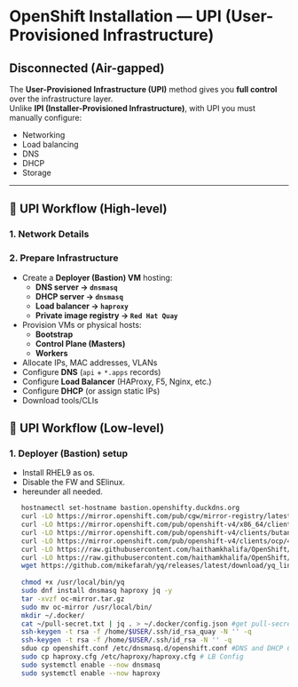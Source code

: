 # OpenShift Installation — UPI (User-Provisioned Infrastructure)
## Disconnected (Air-gapped)

The **User-Provisioned Infrastructure (UPI)** method gives you **full control** over the infrastructure layer.  
Unlike **IPI (Installer-Provisioned Infrastructure)**, with UPI you must manually configure:

- Networking  
- Load balancing  
- DNS  
- DHCP  
- Storage  

---

## 🔹 UPI Workflow (High-level)
### 1. Network Details
### 2. Prepare Infrastructure
- Create a **Deployer (Bastion) VM** hosting:
  - **DNS server → `dnsmasq`**
  - **DHCP server → `dnsmasq`**
  - **Load balancer → `haproxy`**
  - **Private image registry → ``Red Hat Quay``**
- Provision VMs or physical hosts:
  - **Bootstrap**
  - **Control Plane (Masters)**
  - **Workers**
- Allocate IPs, MAC addresses, VLANs  
- Configure **DNS** (`api` + `*.apps` records)  
- Configure **Load Balancer** (HAProxy, F5, Nginx, etc.)  
- Configure **DHCP** (or assign static IPs)
- Download tools/CLIs


## 🔹 UPI Workflow (Low-level)
### 1. Deployer (Bastion) setup
- Install RHEL9 as os.
- Disable the FW and SElinux.
- hereunder all needed.
```bash 
   hostnamectl set-hostname bastion.openshifty.duckdns.org
   curl -LO https://mirror.openshift.com/pub/cgw/mirror-registry/latest/mirror-registry-amd64.tar.gz
   curl -LO https://mirror.openshift.com/pub/openshift-v4/x86_64/clients/ocp/latest/oc-mirror.rhel9.tar.gz
   curl -LO https://mirror.openshift.com/pub/openshift-v4/clients/butane/latest/butane-amd64
   curl -LO https://mirror.openshift.com/pub/openshift-v4/clients/ocp/4.18.21/openshift-client-linux.tar.gz
   curl -LO https://raw.githubusercontent.com/haithamkhalifa/OpenShift/refs/heads/master/examples/openshift.conf
   curl -LO https://raw.githubusercontent.com/haithamkhalifa/OpenShift/refs/heads/master/examples/haproxy.cfg
   wget https://github.com/mikefarah/yq/releases/latest/download/yq_linux_amd64 -O /usr/local/bin/yq
   
   chmod +x /usr/local/bin/yq
   sudo dnf install dnsmasq haproxy jq -y
   tar -xvzf oc-mirror.tar.gz
   sudo mv oc-mirror /usr/local/bin/
   mkdir ~/.docker/
   cat ~/pull-secret.txt | jq . > ~/.docker/config.json #get pull-secret from [Red Hat Console](https://console.redhat.com/openshift/downloads)
   ssh-keygen -t rsa -f /home/$USER/.ssh/id_rsa_quay -N '' -q
   ssh-keygen -t rsa -f /home/$USER/.ssh/id_rsa -N '' -q
   sduo cp openshift.conf /etc/dnsmasq.d/openshift.conf #DNS and DHCP Config
   sudo cp haproxy.cfg /etc/haproxy/haproxy.cfg # LB Config
   sudo systemctl enable --now dnsmasq
   sudo systemctl enable --now haproxy